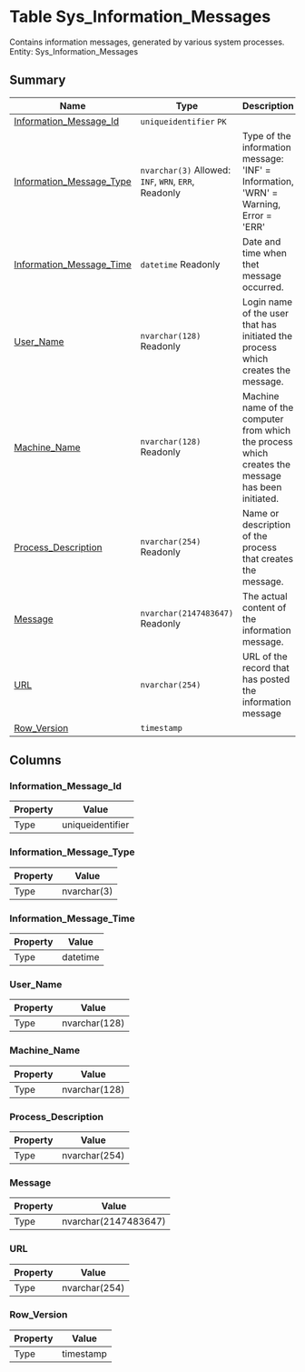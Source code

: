 # Table Sys_Information_Messages

Contains information messages, generated by various system processes. Entity: Sys_Information_Messages

## Summary

| Name | Type | Description |
| - | - | --- |
|[Information_Message_Id](#information_message_id)|`uniqueidentifier` `PK`||
|[Information_Message_Type](#information_message_type)|`nvarchar(3)` Allowed: `INF`, `WRN`, `ERR`, Readonly|Type of the information message: 'INF' = Information, 'WRN' = Warning, Error = 'ERR'|
|[Information_Message_Time](#information_message_time)|`datetime` Readonly|Date and time when thet message occurred.|
|[User_Name](#user_name)|`nvarchar(128)` Readonly|Login name of the user that has initiated the process which creates the message.|
|[Machine_Name](#machine_name)|`nvarchar(128)` Readonly|Machine name of the computer from which the process which creates the message has been initiated.|
|[Process_Description](#process_description)|`nvarchar(254)` Readonly|Name or description of the process that creates the message.|
|[Message](#message)|`nvarchar(2147483647)` Readonly|The actual content of the information message.|
|[URL](#url)|`nvarchar(254)` |URL of the record that has posted the information message|
|[Row_Version](#row_version)|`timestamp` ||

## Columns

### Information_Message_Id

| Property | Value |
| - | - |
|Type|uniqueidentifier|

### Information_Message_Type

| Property | Value |
| - | - |
|Type|nvarchar(3)|

### Information_Message_Time

| Property | Value |
| - | - |
|Type|datetime|

### User_Name

| Property | Value |
| - | - |
|Type|nvarchar(128)|

### Machine_Name

| Property | Value |
| - | - |
|Type|nvarchar(128)|

### Process_Description

| Property | Value |
| - | - |
|Type|nvarchar(254)|

### Message

| Property | Value |
| - | - |
|Type|nvarchar(2147483647)|

### URL

| Property | Value |
| - | - |
|Type|nvarchar(254)|

### Row_Version

| Property | Value |
| - | - |
|Type|timestamp|


